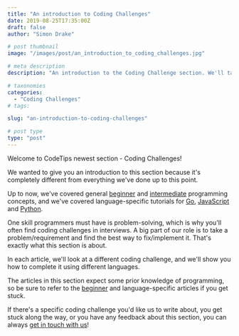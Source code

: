 ```yaml
---
title: "An introduction to Coding Challenges"
date: 2019-08-25T17:35:00Z
draft: false
author: "Simon Drake"

# post thumbnail
image: "/images/post/an_introduction_to_coding_challenges.jpg"

# meta description
description: "An introduction to the Coding Challenge section. We'll talk about why we've implemented it, and how it can help your learning experience. "

# taxonomies
categories:
  - "Coding Challenges"
# tags:

slug: "an-introduction-to-coding-challenges"

# post type
type: "post"
---
```



Welcome to CodeTips newest section - Coding Challenges!

We wanted to give you an introduction to this section because it's completely different from everything we've done up to this point.

Up to now, we've covered general [beginner](https://www.codetips.co.uk/tag/beginner/) and [intermediate](https://www.codetips.co.uk/tag/intermediate/) programming concepts, and we've covered language-specific tutorials for [Go](https://www.codetips.co.uk/tag/go/), [JavaScript](https://www.codetips.co.uk/tag/javascript/) and [Python](https://www.codetips.co.uk/tag/python/).

One skill programmers must have is problem-solving, which is why you'll often find coding challenges in interviews. A big part of our role is to take a problem/requirement and find the best way to fix/implement it. That's exactly what this section is about.

In each article, we'll look at a different coding challenge, and we'll show you how to complete it using different languages.

The articles in this section expect some prior knowledge of programming, so be sure to refer to the [beginner](https://www.codetips.co.uk/tag/beginner/) and language-specific articles if you get stuck.

If there's a specific coding challenge you'd like us to write about, you get stuck along the way, or you have any feedback about this section, you can always [get in touch with us](https://www.codetips.co.uk/contact-us/)!

